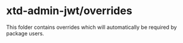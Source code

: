 # xtd-admin-jwt/overrides

This folder contains overrides which will automatically be required by package users.

